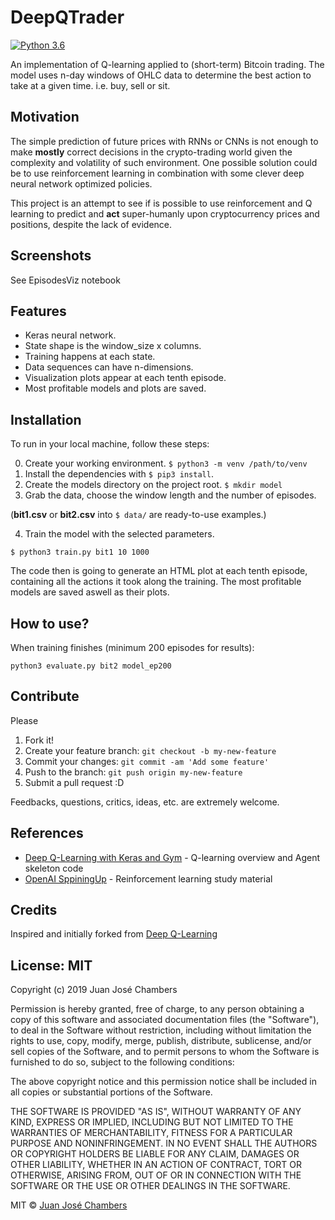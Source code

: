# DeepQTrader

[![Python 3.6](https://img.shields.io/badge/python-3.6-blue.svg)](https://www.python.org/downloads/release/python-360/)

An implementation of Q-learning applied to (short-term) Bitcoin trading. The model uses n-day windows of OHLC data to determine the best action to take at a given time. i.e. buy, sell or sit.

## Motivation
The simple prediction of future prices with RNNs or CNNs is not enough to make **mostly** correct decisions in the crypto-trading world given the complexity and volatility of such environment. One possible solution could be to use reinforcement learning in combination with some clever deep neural network optimized policies.

This project is an attempt to see if is possible to use reinforcement and Q learning to predict and **act** super-humanly upon   cryptocurrency prices and positions, despite the lack of evidence.

## Screenshots

See EpisodesViz notebook

## Features
- Keras neural network.
- State shape is the window_size x columns.
- Training happens at each state.
- Data sequences can have n-dimensions.
- Visualization plots appear at each tenth episode.
- Most profitable models and plots are saved.

## Installation

To run in your local machine, follow these steps:

0. Create your working environment. `$ python3 -m venv /path/to/venv`
1. Install the dependencies with `$ pip3 install`.
2. Create the models directory on the project root. `$ mkdir model`
3. Grab the data, choose the window length and the number of episodes.

(**bit1.csv** or **bit2.csv** into `$ data/` are ready-to-use examples.)

4. Train the model with the selected parameters.
```
$ python3 train.py bit1 10 1000
```
The code then is going to generate an HTML plot at each tenth episode, containing all the actions it took along the training. 
The most profitable models are saved aswell as their plots.


## How to use?

When training finishes (minimum 200 episodes for results):
```
python3 evaluate.py bit2 model_ep200
```

## Contribute
Please

1. Fork it!
2. Create your feature branch: `git checkout -b my-new-feature`
3. Commit your changes: `git commit -am 'Add some feature'`
4. Push to the branch: `git push origin my-new-feature`
5. Submit a pull request :D

Feedbacks, questions, critics, ideas, etc. are extremely welcome.

## References

- [Deep Q-Learning with Keras and Gym](https://keon.io/deep-q-learning/) - Q-learning overview and Agent skeleton code
- [OpenAI SppiningUp](https://spinningup.openai.com/en/latest/) - Reinforcement learning study material

## Credits
Inspired and initially forked from [Deep Q-Learning](https://github.com/edwardhdlu/q-trader)

## License: MIT
Copyright (c) 2019 Juan José Chambers

Permission is hereby granted, free of charge, to any person obtaining a copy of this software and associated documentation files (the "Software"), to deal in the Software without restriction, including without limitation the rights to use, copy, modify, merge, publish, distribute, sublicense, and/or sell copies of the Software, and to permit persons to whom the Software is furnished to do so, subject to the following conditions:

The above copyright notice and this permission notice shall be included in all copies or substantial portions of the Software.

THE SOFTWARE IS PROVIDED "AS IS", WITHOUT WARRANTY OF ANY KIND, EXPRESS OR IMPLIED, INCLUDING BUT NOT LIMITED TO THE WARRANTIES OF MERCHANTABILITY, FITNESS FOR A PARTICULAR PURPOSE AND NONINFRINGEMENT. IN NO EVENT SHALL THE AUTHORS OR COPYRIGHT HOLDERS BE LIABLE FOR ANY CLAIM, DAMAGES OR OTHER LIABILITY, WHETHER IN AN ACTION OF CONTRACT, TORT OR OTHERWISE, ARISING FROM, OUT OF OR IN CONNECTION WITH THE SOFTWARE OR THE USE OR OTHER DEALINGS IN THE SOFTWARE.

MIT © [Juan José Chambers](https://github.com/chmbrs/)
